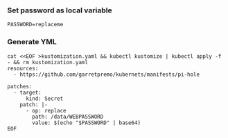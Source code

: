 
### Set password as local variable
```shell
PASSWORD=replaceme
```

### Generate YML
```shell
cat <<EOF >kustomization.yaml && kubectl kustomize | kubectl apply -f - && rm kustomization.yaml
resources:
  - https://github.com/garretpremo/kubernets/manifests/pi-hole

patches:
  - target:
      kind: Secret
    patch: |-
      - op: replace
        path: /data/WEBPASSWORD
        value: $(echo "$PASSWORD" | base64)
EOF
```
